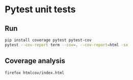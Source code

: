 # Pytest unit tests

## Run

```bash
pip install coverage pytest pytest-cov
pytest --cov-report term --cov=. --cov-report=html -sx
```

## Coverage analysis

```bash
firefox htmlcov/index.html
```
